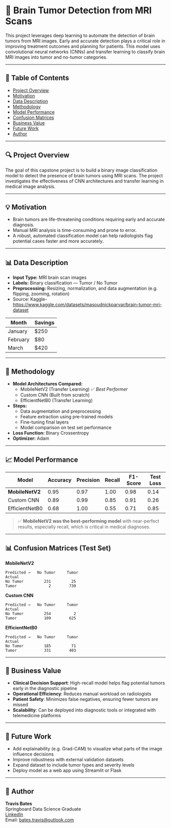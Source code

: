 # 🧠 Brain Tumor Detection from MRI Scans

This project leverages deep learning to automate the detection of brain tumors from MRI images. Early and accurate detection plays a critical role in improving treatment outcomes and planning for patients. This model uses convolutional neural networks (CNNs) and transfer learning to classify brain MRI images into tumor and no-tumor categories.

---

## 📌 Table of Contents
- [Project Overview](#project-overview)  
- [Motivation](#motivation)  
- [Data Description](#data-description)  
- [Methodology](#methodology)  
- [Model Performance](#model-performance)  
- [Confusion Matrices](#confusion-matrices)  
- [Business Value](#business-value)  
- [Future Work](#future-work)  
- [Author](#author)

---

## 🔍 Project Overview

The goal of this capstone project is to build a binary image classification model to detect the presence of brain tumors using MRI scans. The project investigates the effectiveness of CNN architectures and transfer learning in medical image analysis.

---

## 💡 Motivation

- Brain tumors are life-threatening conditions requiring early and accurate diagnosis.
- Manual MRI analysis is time-consuming and prone to error.
- A robust, automated classification model can help radiologists flag potential cases faster and more accurately.

---

## 📊 Data Description

- **Input Type:** MRI brain scan images  
- **Labels:** Binary classification — Tumor / No Tumor  
- **Preprocessing:** Resizing, normalization, and data augmentation (e.g. flipping, zooming, rotation)  
- Source: Kaggle- https://www.kaggle.com/datasets/masoudnickparvar/brain-tumor-mri-dataset
  
| Month    | Savings |
| -------- | ------- |
| January  | $250    |
| February | $80     |
| March    | $420    |




---

## 🧠 Methodology

- **Model Architectures Compared:**  
  - MobileNetV2 (Transfer Learning) ✅ *Best Performer*  
  - Custom CNN (Built from scratch)  
  - EfficientNetB0 (Transfer Learning)  
- **Steps:**  
  - Data augmentation and preprocessing  
  - Feature extraction using pre-trained models  
  - Fine-tuning final layers  
  - Model comparison on test set performance  
- **Loss Function:** Binary Crossentropy  
- **Optimizer:** Adam  

---

## 📈 Model Performance

| Model           | Accuracy | Precision | Recall | F1-Score | Test Loss |
|----------------|----------|-----------|--------|----------|-----------|
| **MobileNetV2** | 0.95     | 0.97      | 1.00   | 0.98     | 0.14      |
| Custom CNN      | 0.89     | 0.99      | 0.85   | 0.91     | 0.26      |
| EfficientNetB0  | 0.68     | 1.00      | 0.55   | 0.71     | 0.85      |

> ✅ **MobileNetV2 was the best-performing model** with near-perfect results, especially recall, which is critical in medical diagnoses.

---

## 📊 Confusion Matrices (Test Set)

**MobileNetV2**
```
Predicted →   No Tumor     Tumor
Actual
No Tumor         231         25
Tumor              2        730
```

**Custom CNN**
```
Predicted →   No Tumor     Tumor
Actual
No Tumor         254          2
Tumor            109        625
```

**EfficientNetB0**
```
Predicted →   No Tumor     Tumor
Actual
No Tumor         185         71
Tumor            331        403
```

---

## 💼 Business Value

- **Clinical Decision Support**: High-recall model helps flag potential tumors early in the diagnostic pipeline  
- **Operational Efficiency**: Reduces manual workload on radiologists  
- **Patient Safety**: Minimizes false negatives, ensuring fewer tumors are missed  
- **Scalability**: Can be deployed into diagnostic tools or integrated with telemedicine platforms

---

## 🚀 Future Work

- Add explainability (e.g. Grad-CAM) to visualize what parts of the image influence decisions  
- Improve robustness with external validation datasets  
- Expand dataset to include tumor types and severity levels  
- Deploy model as a web app using Streamlit or Flask  

---

## 👤 Author

**Travis Bates**  
Springboard Data Science Graduate  
[LinkedIn](https://www.linkedin.com/in/travis-bates)  
Email: bates.travis@outlook.com
